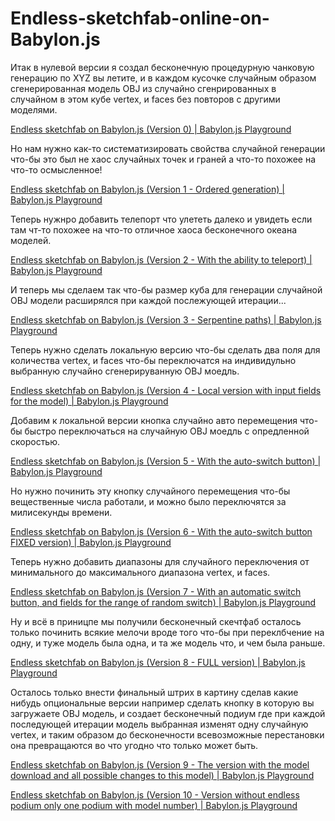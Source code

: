 # Endless-sketchfab-online-on-Babylon.js

Итак в нулевой версии я создал бесконечную процедурную чанковую генерацию по XYZ вы летите, и в каждом кусочке случайным образом сгенерированная модель OBJ из случайно сгенрированных в случайном в этом кубе vertex, и faces без повторов с другими моделями.

[Endless sketchfab on Babylon.js (Version 0) | Babylon.js Playground](https://playground.babylonjs.com/#05DKC5#0)

Но нам нужно как-то систематизировать свойства случайной генерации что-бы это был не хаос случайных точек и граней а что-то похожее на что-то осмысленное! 

[Endless sketchfab on Babylon.js (Version 1 - Ordered generation) | Babylon.js Playground](https://playground.babylonjs.com/#X3PFLO#0)

Теперь нужнро добавить телепорт что улететь далеко и увидеть если там чт-то похожее на что-то отличное хаоса бесконечного океана моделей.

[Endless sketchfab on Babylon.js (Version 2 - With the ability to teleport) | Babylon.js Playground](https://playground.babylonjs.com/#QP3FYQ#0)

И теперь мы сделаем так что-бы размер куба для генерации случайной OBJ модели расширялся при каждой послежующей итерации...

[Endless sketchfab on Babylon.js (Version 3 - Serpentine paths) | Babylon.js Playground](https://playground.babylonjs.com/#K3VHFW#0)

Теперь нужно сделать локальную версию что-бы сделать два поля для количества vertex, и faces что-бы переключатся на индивидульно выбранную случайно сгенерируванную OBJ моедль. 

[Endless sketchfab on Babylon.js (Version 4 - Local version with input fields for the model) | Babylon.js Playground](https://playground.babylonjs.com/#DYVLK6#0)

Добавим к локальной версии кнопка случайно авто перемещения что-бы быстро переключаться на случайную OBJ моедль с опредленной скоростью.

[Endless sketchfab on Babylon.js (Version 5 - With the auto-switch button) | Babylon.js Playground](https://playground.babylonjs.com/#NF2G0G#0)

Но нужно починить эту кнопку случайного перемещения что-бы вещественные числа работали, и можно было переключятся за милисекунды времени.

[Endless sketchfab on Babylon.js (Version 6 - With the auto-switch button FIXED version) | Babylon.js Playground](https://playground.babylonjs.com/#V1JEJB#0)

Теперь нужно добавить диапазоны для случайного переключения от минимального до максимального диапазона vertex, и faces.

[Endless sketchfab on Babylon.js (Version 7 - With an automatic switch button, and fields for the range of random switch) | Babylon.js Playground](https://playground.babylonjs.com/#WMZUW3#0)

Ну и всё в приницпе мы получили бесконечный скечтфаб осталось только починить всякие мелочи вроде того что-бы при переклбчение на одну, и туже модель была одна, и та же модель что, и чем была раньше.

[Endless sketchfab on Babylon.js (Version 8 - FULL version) | Babylon.js Playground](https://playground.babylonjs.com/#6JBWT3#0)

Осталось только внести финальный штрих в картину сделав какие нибудь опциональные версии например сделать кнопку в которую вы загружаете OBJ модель, и создает бесконечный подиум где при каждой последующей итерации модель выбранная изменят одну случайную vertex, и таким образом до бесконечности всевозможные перестановки она превращаются во что угодно что только может быть.

[Endless sketchfab on Babylon.js (Version 9 - The version with the model download and all possible changes to this model) | Babylon.js Playground](https://playground.babylonjs.com/#F7EZDH#1)

[Endless sketchfab on Babylon.js (Version 10 - Version without endless podium only one podium with model number) | Babylon.js Playground](https://playground.babylonjs.com/#BNHYA4#0)
